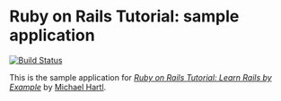 # Ruby on Rails Tutorial: sample application

[![Build Status](https://travis-ci.org/zyuanhong/sample_app_2nd_ed.svg?branch=master)](https://travis-ci.org/zyuanhong/sample_app_2nd_ed)

This is the sample application for
[*Ruby on Rails Tutorial: Learn Rails by Example*](http://railstutorial.org/)
by [Michael Hartl](http://michaelhartl.com/).
